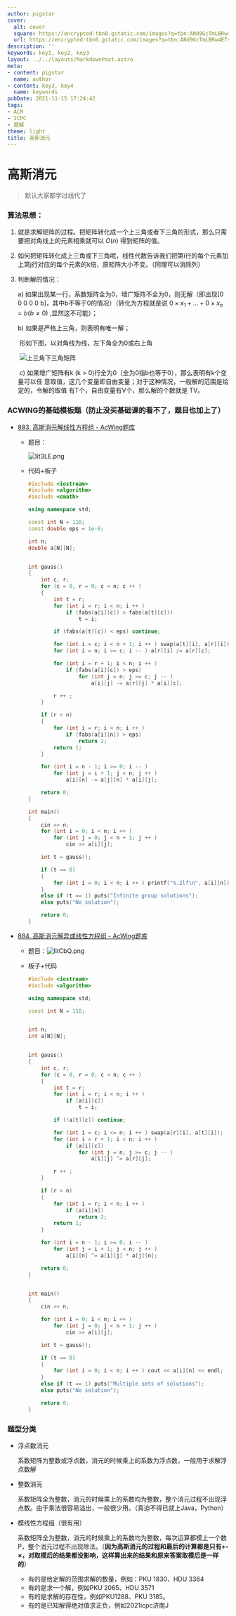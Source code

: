 ```yaml
---
author: pigstar
cover:
  alt: cover
  square: https://encrypted-tbn0.gstatic.com/images?q=tbn:ANd9GcTmLBRw4ETs0pE0bP6OXse4jfMOotclHykLZEw-qP6LVonmdkTU5bu_ZuJyJqPB0tGWNHw&usqp=CAU
  url: https://encrypted-tbn0.gstatic.com/images?q=tbn:ANd9GcTmLBRw4ETs0pE0bP6OXse4jfMOotclHykLZEw-qP6LVonmdkTU5bu_ZuJyJqPB0tGWNHw&usqp=CAU
description: ''
keywords: key1, key2, key3
layout: ../../layouts/MarkdownPost.astro
meta:
- content: pigstar
  name: author
- content: key3, key4
  name: keywords
pubDate: 2021-11-15 17:24:42
tags:
- ACM
- ICPC
- 题解
theme: light
title: 高斯消元
---
```


# 高斯消元

> 默认大家都学过线代了

### **算法思想**：

1. 就是求解矩阵的过程。把矩阵转化成一个上三角或者下三角的形式，那么只需要把对角线上的元素相乘就可以 $O(n)$ 得到矩阵的值。

2. 如何把矩阵转化成上三角或下三角呢，线性代数告诉我们把第i行的每个元素加上第j行对应的每个元素的k倍，原矩阵大小不变。（同理可以消除列）

3. 判断解的情况：

   a) 如果出现某一行，系数矩阵全为0，增广矩阵不全为0，则无解（即出现[0 0 0 0 0 b]，其中b不等于0的情况）（转化为方程就是说 $0 \times x_1 + ...+0 \times x_n = b(b \neq 0)$ ,显然这不可能）；

   b) 如果是严格上三角，则表明有唯一解；

   ​	形如下图，以对角线为线，左下角全为0或右上角

   ​	![上三角下三角矩阵](https://tse1-mm.cn.bing.net/th/id/R-C.d85ea5d58289c8b027ec7dd7dbb8ec26?rik=CmoIe2fedyOvCQ&riu=http%3a%2f%2fc.biancheng.net%2fuploads%2fallimg%2f190426%2f1KJR1D-5.gif&ehk=VYbXtHCtR86m65HblKk1JWB5G5OO%2bnEn8uOO1nsW7AM%3d&risl=&pid=ImgRaw&r=0&sres=1&sresct=1)

   

   

   ​	c) 如果增广矩阵有k (k > 0)行全为0（全为0指b也等于0），那么表明有k个变量可以任	意取值，这几个变量即自由变量；对于这种情况，一般解的范围是给定的，令解的取值	有T个，自由变量有V个，那么解的个数就是 TV。

### **ACWING的基础模板题（防止没买基础课的看不了，题目也加上了）**

  - [883. 高斯消元解线性方程组 - AcWing题库](https://www.acwing.com/problem/content/885/)

    - 题目：

      ![Iit3LE.png](https://s6.jpg.cm/2021/11/15/Iit3LE.png)

    - 代码+板子

      ```cpp
      #include <iostream>
      #include <algorithm>
      #include <cmath>
      
      using namespace std;
      
      const int N = 110;
      const double eps = 1e-6;
      
      int n;
      double a[N][N];
      
      
      int gauss()
      {
          int c, r;
          for (c = 0, r = 0; c < n; c ++ )
          {
              int t = r;
              for (int i = r; i < n; i ++ )
                  if (fabs(a[i][c]) > fabs(a[t][c]))
                      t = i;
      
              if (fabs(a[t][c]) < eps) continue;
      
              for (int i = c; i < n + 1; i ++ ) swap(a[t][i], a[r][i]);
              for (int i = n; i >= c; i -- ) a[r][i] /= a[r][c];
      
              for (int i = r + 1; i < n; i ++ )
                  if (fabs(a[i][c]) > eps)
                      for (int j = n; j >= c; j -- )
                          a[i][j] -= a[r][j] * a[i][c];
      
              r ++ ;
          }
      
          if (r < n)
          {
              for (int i = r; i < n; i ++ )
                  if (fabs(a[i][n]) > eps)
                      return 2;
              return 1;
          }
      
          for (int i = n - 1; i >= 0; i -- )
              for (int j = i + 1; j < n; j ++ )
                  a[i][n] -= a[j][n] * a[i][j];
      
          return 0;
      }
      
      int main()
      {
          cin >> n;
          for (int i = 0; i < n; i ++ )
              for (int j = 0; j < n + 1; j ++ )
                  cin >> a[i][j];
      
          int t = gauss();
      
          if (t == 0)
          {
              for (int i = 0; i < n; i ++ ) printf("%.2lf\n", a[i][n]);
          }
          else if (t == 1) puts("Infinite group solutions");
          else puts("No solution");
      
          return 0;
      }
      
      
      ```

      

  - [884. 高斯消元解异或线性方程组 - AcWing题库](https://www.acwing.com/problem/content/886/)

    - 题目：![IitCbQ.png](https://s6.jpg.cm/2021/11/15/IitCbQ.png)

    - 板子+代码

      ```cpp
      #include <iostream>
      #include <algorithm>
      
      using namespace std;
      
      const int N = 110;
      
      
      int n;
      int a[N][N];
      
      
      int gauss()
      {
          int c, r;
          for (c = 0, r = 0; c < n; c ++ )
          {
              int t = r;
              for (int i = r; i < n; i ++ )
                  if (a[i][c])
                      t = i;
      
              if (!a[t][c]) continue;
      
              for (int i = c; i <= n; i ++ ) swap(a[r][i], a[t][i]);
              for (int i = r + 1; i < n; i ++ )
                  if (a[i][c])
                      for (int j = n; j >= c; j -- )
                          a[i][j] ^= a[r][j];
      
              r ++ ;
          }
      
          if (r < n)
          {
              for (int i = r; i < n; i ++ )
                  if (a[i][n])
                      return 2;
              return 1;
          }
      
          for (int i = n - 1; i >= 0; i -- )
              for (int j = i + 1; j < n; j ++ )
                  a[i][n] ^= a[i][j] * a[j][n];
      
          return 0;
      }
      
      
      int main()
      {
          cin >> n;
      
          for (int i = 0; i < n; i ++ )
              for (int j = 0; j < n + 1; j ++ )
                  cin >> a[i][j];
      
          int t = gauss();
      
          if (t == 0)
          {
              for (int i = 0; i < n; i ++ ) cout << a[i][n] << endl;
          }
          else if (t == 1) puts("Multiple sets of solutions");
          else puts("No solution");
      
          return 0;
      }
      ```

      




### 题型分类

- 浮点数消元

  系数矩阵为整数或浮点数，消元的时候乘上的系数为浮点数，一般用于求解浮点数解

- 整数消元

  系数矩阵全为整数，消元的时候乘上的系数均为整数，整个消元过程不出现浮点数。由于乘法很容易溢出，一般很少用。（真迫不得已就上Java，Python）

- 模线性方程组（很有用）

  系数矩阵全为整数，消元的时候乘上的系数均为整数，每次运算都模上一个数P，整个消元过程不出现除法。（**因为高斯消元的过程和最后的计算都是只有+-×，对取模后的结果都没影响，这样算出来的结果和原来答案取模后是一样的**）

  - 有的是给定解的范围求解的数量，例如：PKU 1830、HDU 3364
  - 有的是求一个解，例如PKU 2065、HDU 3571
  - 有的是求解的存在性，例如PKU1288、PKU 3185。
  - 有的是已知解得绝对值求正负，例如2021icpc济南J

